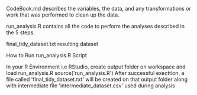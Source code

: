 CodeBook.md describes the variables, the data, and any transformations or work that was performed to clean up the data.

run_analysis.R contains all the code to perform the analyses described in the 5 steps. 

final_tidy_dataset.txt resulting dataset

How to Run run_analysis.R Script

In your R Environment i.e RStudio, create output folder on workspace and load run_analysis.R
	source('run_analysis.R')
After successful execttion, a file called 'final_tidy_dataset.txt' will be created on that output folder along with intermediate
file 'intermediate_dataset.csv' used during analysis 
